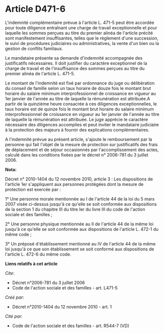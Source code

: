 # Article D471-6

L'indemnité complémentaire prévue à l'article L. 471-5 peut être accordée pour toute diligence entraînant une charge de
travail exceptionnelle et pour laquelle les sommes perçues au titre du premier alinéa de l'article précité sont manifestement
insuffisantes, telles que le règlement d'une succession, le suivi de procédures judiciaires ou administratives, la vente d'un
bien ou la gestion de conflits familiaux. 

Le mandataire présente sa demande d'indemnité accompagnée des justificatifs nécessaires. Il doit justifier du caractère
exceptionnel de la charge de travail et de l'insuffisance des sommes perçues au titre du premier alinéa de l'article L.
471-5. 

Le montant de l'indemnité est fixé par ordonnance du juge ou délibération du conseil de famille selon un taux horaire de
douze fois le montant brut horaire du salaire minimum interprofessionnel de croissance en vigueur au 1er janvier de l'année
au titre de laquelle la rémunération est attribuée.A partir de la quinzième heure consacrée à ces diligences exceptionnelles,
le taux horaire est de quinze fois le montant brut horaire du salaire minimum interprofessionnel de croissance en vigueur au
1er janvier de l'année au titre de laquelle la rémunération est attribuée. Le juge apprécie le caractère nécessaire des
diligences accomplies et peut inviter le mandataire judiciaire à la protection des majeurs à fournir des explications
complémentaires.

A l'indemnité prévue au présent article, s'ajoute le remboursement par la personne qui fait l'objet de la mesure de
protection sur justificatifs des frais de déplacement et de séjour occasionnés par l'accomplissement des actes, calculé dans
les conditions fixées par le décret n° 2006-781 du 3 juillet 2006.

**Nota:**

Décret n° 2010-1404 du 12 novembre 2010, article 3 : Les dispositions de l'article 1er s'appliquent aux personnes protégées
dont la mesure de protection est exercée par :

1° Une personne morale mentionnée au I de l'article 44 de la loi du 5 mars 2007 visée ci-dessus jusqu'à ce qu'elle se soit
conformée aux dispositions de la section 1 du chapitre III du titre Ier du livre III du code de l'action sociale et des
familles ;

2° Une personne physique mentionnée au II de l'article 44 de la même loi jusqu'à ce qu'elle se soit conformée aux
dispositions de l'article L. 472-1 du même code ;

3° Un préposé d'établissement mentionné au IV de l'article 44 de la même loi jusqu'à ce que son établissement se soit
conformé aux dispositions de l'article L. 472-6 du même code.

**Liens relatifs à cet article**

_Cite_:

  - Décret n°2006-781 du 3 juillet 2006
  - Code de l'action sociale et des familles - art. L471-5

_Créé par_:

  - Décret n°2010-1404 du 12 novembre 2010 - art. 1

_Cité par_:

  - Code de l'action sociale et des familles - art. R544-7 (VD)
